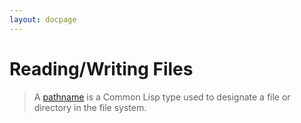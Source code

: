 ```yaml
---
layout: docpage
---
```



# Reading/Writing Files

> A [pathname](https://www.cs.cmu.edu/Groups/AI/html/cltl/clm/node204.html#PATHNAME) is a Common Lisp type used to designate a file or directory in the file system.
